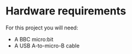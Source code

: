 # Hardware requirements

For this project you will need:
- A BBC micro:bit
- A USB A-to-micro-B cable
